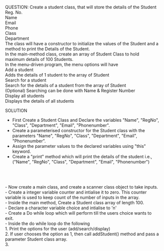 QUESTION:
Create a student class, that will store the details of the Student<br>
Reg. No.<br>
Name<br>
Email<br>
Phone<br>
Class<br>
Department<br>
The class will have a constructor to initialize the values of the Student and a method to print the Details of the Student.<br>
In the main-method class, create an array of Student Class to hold maximum details of 100 Students.<br>
In the menu-driven program, the menu options will have<br>
Add a student<br>
Adds the details of 1 student to the array of Student<br>
Search for a student<br>
Search for the details of a student from the array of Student<br>
(Optional) Searching can be done with Name & Register Number <br>
Display all students<br>
Displays the details of all students<br>


SOLUTION<br>
- First Create a Student Class and Declare the variables "Name", "RegNo", "Class", "Department", "Email", "Phonenumber". <br>
- Create a parameterised constructor for the Student class with the parameters "Name", "RegNo", "Class", "Department", "Email", "Phonenumber". <br>
- Assign the parameter values to the declared variables using "this" keyword. <br>
- Create a "print" method which will print the details of the student i.e., ("Name", "RegNo", "Class", "Department", "Email", "Phonenumber") <br>
<br>
<br>
<br>
- Now create a main class, and create a scanner class object to take inputs.<br>
- Create a integer variable counter and intialise it to zero. This counter variable is used to keep count of the number of inputs in the array.<br>
- Inside the main method, Create a Student class array of length 100.<br>
- Declare a character variable choice and intialise to 'n'<br>
- Create a Do while loop which will perform till the users choice wants to exit.<br>
- Inside the do while loop do the following<br>
    1. Print the options for the user (add/search/display)<br>
    2. If user chooses the option as 1, then call addStudent() method and pass a parameter Student class array.<br>
    3. 
